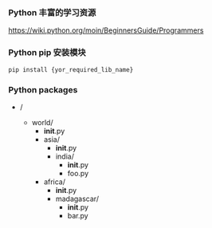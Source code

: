 
### Python 丰富的学习资源

https://wiki.python.org/moin/BeginnersGuide/Programmers

### Python pip 安装模块

`pip install {yor_required_lib_name}`


### Python packages 

- <some folder present in the sys.path>/
    - world/
        - __init__.py
        - asia/
            - __init__.py
            - india/
                - __init__.py
                - foo.py
        - africa/
            - __init__.py
            - madagascar/
                - __init__.py
                - bar.py
